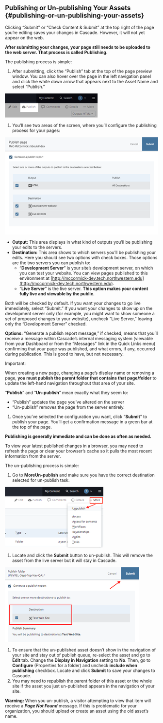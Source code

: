 ## Publishing or Un-publishing Your Assets {#publishing-or-un-publishing-your-assets}

Clicking “Submit” or “Check Content &amp; Submit” at the top right of the page you’re editing saves your changes in Cascade. However, it will not yet appear on the web.

**After submitting your changes, your page still needs to be uploaded to the web server. That process is called Publishing.**

The publishing process is simple:

1.  After submitting, click the “Publish” tab at the top of the page preview window. You can also hover over the page in the left navigation panel and click the white down arrow that appears next to the Asset Name and select “Publish.”

![72](../assets/72.png)

1.  You’ll see two areas of the screen, where you’ll configure the publishing process for your pages:

![73](../assets/73.png)

*   **Output:** This area displays in what kind of outputs you’ll be publishing your edits to the servers.
*   **Destination:** This area shows to which servers you’ll be publishing your edits. Here you should see two options with check boxes. Those options are the two servers you can publish to:
    *   “**Development Server**” is your site’s development server, on which you can test your website. You can view pages published to this environment at [http://mccormick-dev.tech.northwestern.edu](http://mccormick-dev.tech.northwestern.edu).
    *   “**Live Server**” is the live server. **This option makes your content fully live and viewable by the public.**

Both will be checked by default. If you want your changes to go live immediately, select “Submit.” If you want your changes to show up on the development server only (for example, you might want to show someone a set of proposed changes to your website), uncheck “Live Server,” leaving only the “Development Server” checked.

**Options:** “Generate a publish report message,” if checked, means that you’ll receive a message within Cascade’s internal messaging system (viewable from your Dashboard or from the “Messages” link in the Quick Links menu) confirming that your page was published, and what errors, if any, occurred during publication. This is good to have, but not necessary.

Important:

When creating a new page, changing a page’s display name or removing a page, **you must publish the parent folder that contains that page/folder** to update the left-hand navigation throughout that area of your site.

“**Publish**” and “**Un-publish**” mean exactly what they seem to:

*   “Publish” updates the page you’ve altered on the server
*   “Un-publish” removes the page from the server entirely.

1.  Once you’ve selected the configuration you want, click “**Submit**” to publish your page. You’ll get a confirmation message in a green bar at the top of the page.

**Publishing is generally immediate and can be done as often as needed.**

To view your latest published changes in a browser, you may need to refresh the page or clear your browser’s cache so it pulls the most recent information from the server.

The un-publishing process is simple:

1.  Go to **MoreUn-publish** and make sure you have the correct destination selected for un-publish task.

![75](../assets/75.png)

1.  Locate and click the **Submit** button to un-publish. This will remove the asset from the live server but it will stay in Cascade.

![76](../assets/76.png)

1.  To ensure that the un-published asset doesn’t show in the navigation of your site and stay out of publish queue, re-select the asset and go to **Edit** tab. Change the **Display in Navigation** setting to **No**. Then, go to **Configure** (Properties for a folder) and uncheck **include when publishing** checkbox. Locate and click **Submit** to save your changes to Cascade.
2.  You may need to republish the parent folder of this asset or the whole site if the asset you just un-published appears in the navigation of your site.

**Warning:** When you un-publish, a visitor attempting to view that item will receive a **_Page_ _Not Found_** message. If this is problematic for your organization, you should upload or create an asset using the old asset’s name.